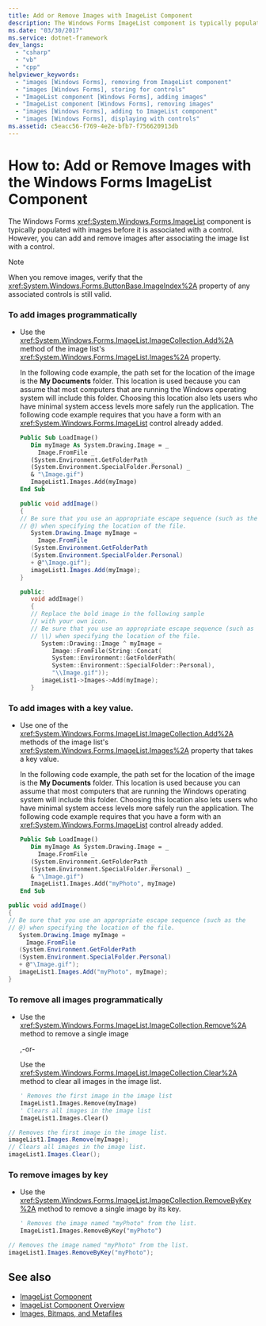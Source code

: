 ```yaml
---
title: Add or Remove Images with ImageList Component
description: The Windows Forms ImageList component is typically populated with images before it is associated with a control. Learn to add and remove images later.
ms.date: "03/30/2017"
ms.service: dotnet-framework
dev_langs: 
  - "csharp"
  - "vb"
  - "cpp"
helpviewer_keywords: 
  - "images [Windows Forms], removing from ImageList component"
  - "images [Windows Forms], storing for controls"
  - "ImageList component [Windows Forms], adding images"
  - "ImageList component [Windows Forms], removing images"
  - "images [Windows Forms], adding to ImageList component"
  - "images [Windows Forms], displaying with controls"
ms.assetid: c5eacc56-f769-4e2e-bfb7-f756620913db
---
```

# How to: Add or Remove Images with the Windows Forms ImageList Component

The Windows Forms <xref:System.Windows.Forms.ImageList> component is typically populated with images before it is associated with a control. However, you can add and remove images after associating the image list with a control.

> [!NOTE]
> When you remove images, verify that the <xref:System.Windows.Forms.ButtonBase.ImageIndex%2A> property of any associated controls is still valid.

### To add images programmatically

- Use the <xref:System.Windows.Forms.ImageList.ImageCollection.Add%2A> method of the image list's <xref:System.Windows.Forms.ImageList.Images%2A> property.

     In the following code example, the path set for the location of the image is the **My Documents** folder. This location is used because you can assume that most computers that are running the Windows operating system will include this folder. Choosing this location also lets users who have minimal system access levels more safely run the application. The following code example requires that you have a form with an <xref:System.Windows.Forms.ImageList> control already added.

    ```vb
    Public Sub LoadImage()
       Dim myImage As System.Drawing.Image = _
         Image.FromFile _
       (System.Environment.GetFolderPath _
       (System.Environment.SpecialFolder.Personal) _
       & "\Image.gif")
       ImageList1.Images.Add(myImage)
    End Sub
    ```

    ```csharp
    public void addImage()
    {
    // Be sure that you use an appropriate escape sequence (such as the
    // @) when specifying the location of the file.
       System.Drawing.Image myImage =
         Image.FromFile
       (System.Environment.GetFolderPath
       (System.Environment.SpecialFolder.Personal)
       + @"\Image.gif");
       imageList1.Images.Add(myImage);
    }
    ```

    ```cpp
    public:
       void addImage()
       {
       // Replace the bold image in the following sample
       // with your own icon.
       // Be sure that you use an appropriate escape sequence (such as
       // \\) when specifying the location of the file.
          System::Drawing::Image ^ myImage =
             Image::FromFile(String::Concat(
             System::Environment::GetFolderPath(
             System::Environment::SpecialFolder::Personal),
             "\\Image.gif"));
          imageList1->Images->Add(myImage);
       }
    ```

### To add images with a key value.

- Use one of the <xref:System.Windows.Forms.ImageList.ImageCollection.Add%2A> methods of the image list's <xref:System.Windows.Forms.ImageList.Images%2A> property that takes a key value.

     In the following code example, the path set for the location of the image is the **My Documents** folder. This location is used because you can assume that most computers that are running the Windows operating system will include this folder. Choosing this location also lets users who have minimal system access levels more safely run the application. The following code example requires that you have a form with an <xref:System.Windows.Forms.ImageList> control already added.

    ```vb
    Public Sub LoadImage()
       Dim myImage As System.Drawing.Image = _
         Image.FromFile _
       (System.Environment.GetFolderPath _
       (System.Environment.SpecialFolder.Personal) _
       & "\Image.gif")
       ImageList1.Images.Add("myPhoto", myImage)
    End Sub
    ```

```csharp
public void addImage()
{
// Be sure that you use an appropriate escape sequence (such as the
// @) when specifying the location of the file.
   System.Drawing.Image myImage =
     Image.FromFile
   (System.Environment.GetFolderPath
   (System.Environment.SpecialFolder.Personal)
   + @"\Image.gif");
   imageList1.Images.Add("myPhoto", myImage);
}
```

### To remove all images programmatically

- Use the <xref:System.Windows.Forms.ImageList.ImageCollection.Remove%2A> method to remove a single image

     ,-or-

     Use the <xref:System.Windows.Forms.ImageList.ImageCollection.Clear%2A> method to clear all images in the image list.

    ```vb
    ' Removes the first image in the image list
    ImageList1.Images.Remove(myImage)
    ' Clears all images in the image list
    ImageList1.Images.Clear()
    ```

```csharp
// Removes the first image in the image list.
imageList1.Images.Remove(myImage);
// Clears all images in the image list.
imageList1.Images.Clear();
```

### To remove images by key

- Use the <xref:System.Windows.Forms.ImageList.ImageCollection.RemoveByKey%2A> method to remove a single image by its key.

    ```vb
    ' Removes the image named "myPhoto" from the list.
    ImageList1.Images.RemoveByKey("myPhoto")
    ```

```csharp
// Removes the image named "myPhoto" from the list.
imageList1.Images.RemoveByKey("myPhoto");
```

## See also

- [ImageList Component](imagelist-component-windows-forms.md)
- [ImageList Component Overview](imagelist-component-overview-windows-forms.md)
- [Images, Bitmaps, and Metafiles](../advanced/images-bitmaps-and-metafiles.md)
